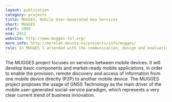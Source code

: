 ```yaml
--- 
layout: publication
category: projects
title: MUGGES; Mobile User-Generated Geo Services
short: MUGGES
start: 2009
end: 2012
website: http://www.mugges-fp7.org/
more_info: http://morelab.deusto.es/projects/info/mugges/
role: In MUGGES I attended with the communication, design and evaluation of the mobile platform, based on the Symbian mobile platform. The programming was carried out using Java2ME.
--- 
```


The MUGGES project focuses on services between mobile devices. It will develop basic components and market-ready mobile applications, in order to enable the provision, remote discovery and access of information from one mobile device directly (P2P) to another mobile device. The MUGGES project proposes the usage of GNSS Technology as the main driver of the mobile user-generated social-service paradigm, which represents a very clear current trend of business innovation.


